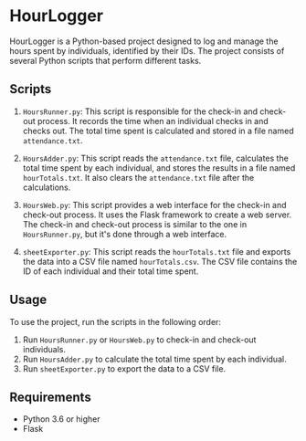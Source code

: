 # HourLogger

HourLogger is a Python-based project designed to log and manage the hours spent by individuals, identified by their IDs. The project consists of several Python scripts that perform different tasks.

## Scripts

1. `HoursRunner.py`: This script is responsible for the check-in and check-out process. It records the time when an individual checks in and checks out. The total time spent is calculated and stored in a file named `attendance.txt`.

2. `HoursAdder.py`: This script reads the `attendance.txt` file, calculates the total time spent by each individual, and stores the results in a file named `hourTotals.txt`. It also clears the `attendance.txt` file after the calculations.

3. `HoursWeb.py`: This script provides a web interface for the check-in and check-out process. It uses the Flask framework to create a web server. The check-in and check-out process is similar to the one in `HoursRunner.py`, but it's done through a web interface.

4. `sheetExporter.py`: This script reads the `hourTotals.txt` file and exports the data into a CSV file named `hourTotals.csv`. The CSV file contains the ID of each individual and their total time spent.

## Usage

To use the project, run the scripts in the following order:

1. Run `HoursRunner.py` or `HoursWeb.py` to check-in and check-out individuals.
2. Run `HoursAdder.py` to calculate the total time spent by each individual.
3. Run `sheetExporter.py` to export the data to a CSV file.

## Requirements

- Python 3.6 or higher
- Flask
